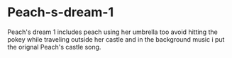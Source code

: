 # Peach-s-dream-1
Peach's dream 1 includes peach using her umbrella too avoid hitting the pokey while traveling outside her castle and in the background music i put the orignal Peach's castle song.
